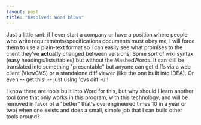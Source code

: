 ```yaml
---
layout: post
title: "Resolved: Word blows"
---
```




Just a little rant: if I ever start a company or have a position where people who write requirements/specifications documents must obey me, I will force them to use a plain-text format so I can easily see what promises to the client they've <b>actually</b> changed between versions. Some sort of wiki syntax (easy headings/lists/tables) but without the MashedWords. It can still be translated into something "presentable" but anyone can get diffs via a web client (ViewCVS) or a standalone diff viewer (like the one built into IDEA). Or even -- get this! -- just using 'cvs diff -u'!

<p>I know there are tools built into Word for this, but why should I learn another tool (one that only works in this program, with this technology, and will be removed in favor of a "better" that's overengineered times 10 in a year or two) when one exists and does a small, simple job that I can build other tools around?</p>


